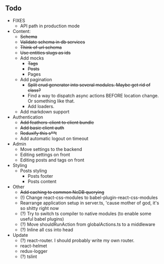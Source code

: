 ## Todo
- FIXES
    - API path in production mode
- Content:
    - ~~Schema~~
    - ~~Validate schema in db services~~
    - ~~Think of url schema~~
    - ~~Use entities slugs as ids~~
    - Add mocks
        - ~~Tags~~
        - ~~Posts~~
        - Pages
    - Add pagination
        - ~~Split crud generator into several modules. Maybe get rid of class?~~
        - Find a way to dispatch async actions BEFORE location change. Or something like that.
        - Add loaders.
    - Add markdown support
- Authentication
    - ~~Add feathers-client to client bundle~~
    - ~~Add basic client auth~~
    - ~~Reduxify this s**t~~
    - Add automatic logout on timeout
- Admin
    - Move settings to the backend
    - Editing settings on front
    - Editing posts and tags on front
- Styling
    - Posts styling
        - Posts footer
        - Posts content
- Other
    - ~~Add caching to common NeDB querying~~
    - (!) Change react-css-modules to babel-plugin-react-css-modules
    - Rearrange application setup in server.ts, 'cause mother of god, it's so shitty right now
    - (?) Try to switch ts compiler to native modules (to enable some useful babel plugins)
    - (?) Move shouldRunAction from globalActions.ts to a middleware
    - (?) Inline all css into head
- Update
    - (?) react-router. I should probably write my own router.
    - react-helmet
    - redux-logger
    - (?) tslint
